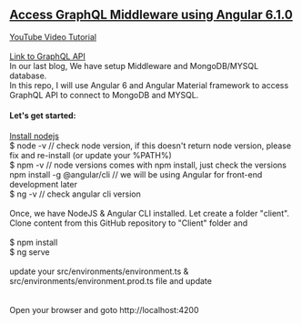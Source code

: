 <h2><u>Access GraphQL Middleware using Angular 6.1.0</u></h2>
<a href="https://youtu.be/_ucAQguh8BQ" target="_blank">YouTube Video Tutorial</a><br/><br/>
<a href="https://github.com/AmitXShukla/GraphQL-Middleware-JWTAUTH-Authorization">Link to GraphQL API</a><br />
In our last blog, We have setup Middleware and MongoDB/MYSQL database.<br />
In this repo, I will use Angular 6 and Angular Material framework to access GraphQL API to connect to MongoDB and MYSQL.<br />

<h4>Let's get started:</h4>
<a href="https://nodejs.org/en/">Install nodejs</a><br />
$ node -v  // check node version, if this doesn't return node version, please fix and re-install (or update your %PATH%)<br />
$ npm -v // node versions comes with npm install, just check the versions<br />
npm install -g @angular/cli  // we will be using Angular for front-end development later<br />
$ ng -v // check angular cli version<br /><br />
Once, we have NodeJS & Angular CLI installed. Let create a folder "client".<br />
Clone content from this GitHub repository to "Client" folder and<br /><br />
$ npm install<br />
$ ng serve<br /><br />
update your src/environments/environment.ts & src/environments/environment.prod.ts file and update<br />
<br /><br />
Open your browser and goto http://localhost:4200<br />

